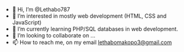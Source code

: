 - 👋 Hi, I’m @Lethabo787
- 👀 I’m interested in mostly web development (HTML, CSS and JavaScript)
- 🌱 I’m currently learning PHP/SQL databases in web development.
- 💞️ I’m looking to collaborate on ...
- 📫 How to reach me, on my email lethabomakopo3@gmail.com

<!---
Lethabo787/Lethabo787 is a ✨ special ✨ repository because its `README.md` (this file) appears on your GitHub profile.
You can click the Preview link to take a look at your changes.
--->
